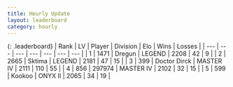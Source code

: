 ```yaml
---
title: Hourly Update
layout: leaderboard
category: hourly
---
```


{: .leaderboard}
| Rank | LV | Player | Division | Elo | Wins | Losses |
| --- | --- | --- | --- | --- | --- | --- |
| <span data-change="0">1</span> | 1471 | <span title="ID: 337810">Dregun</span> | LEGEND | <span data-change="0">2208</span> | <span data-change="0">42</span> | <span data-change="0">9</span> |
| <span data-change="0">2</span> | 2665 | <span title="ID: 353063">Sktima</span> | LEGEND | <span data-change="-18">2181</span> | <span data-change="0">47</span> | <span data-change="1">15</span> |
| <span data-change="0">3</span> | 399 | <span title="ID: 67210">Doctor Dirck</span> | MASTER IV | <span data-change="-6">2111</span> | <span data-change="3">110</span> | <span data-change="3">55</span> |
| <span data-change="0">4</span> | 856 | <span title="ID: 544038">297974</span> | MASTER IV | <span data-change="2">2102</span> | <span data-change="3">32</span> | <span data-change="2">15</span> |
| <span data-change="2">5</span> | 599 | <span title="ID: 598288">Kookoo</span> | ONYX II | <span data-change="29">2065</span> | <span data-change="3">34</span> | <span data-change="1">19</span> |